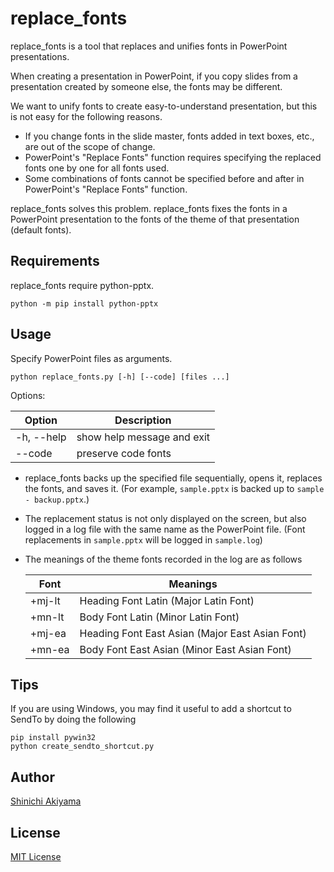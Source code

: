replace_fonts
=============

replace_fonts is a tool that replaces and unifies fonts in PowerPoint presentations.

When creating a presentation in PowerPoint, if you copy slides from a presentation created by someone else, the fonts may be different.

We want to unify fonts to create easy-to-understand presentation, but this is not easy for the following reasons.

* If you change fonts in the slide master, fonts added in text boxes, etc., are out of the scope of change.
* PowerPoint's "Replace Fonts" function requires specifying the replaced fonts one by one for all fonts used.
* Some combinations of fonts cannot be specified before and after in PowerPoint's "Replace Fonts" function.

replace_fonts solves this problem. replace_fonts fixes the fonts in a PowerPoint presentation to the fonts of the theme of that presentation (default fonts).

Requirements
------------

replace_fonts require python-pptx.

```console
python -m pip install python-pptx
```

Usage
-----

Specify PowerPoint files as arguments.

```console
python replace_fonts.py [-h] [--code] [files ...]
```

Options:

Option     | Description
-----------|---------------------------
-h, --help | show help message and exit
--code     | preserve code fonts

* replace_fonts backs up the specified file sequentially, opens it, replaces the fonts, and saves it. (For example, `sample.pptx` is backed up to `sample - backup.pptx`.)
* The replacement status is not only displayed on the screen, but also logged in a log file with the same name as the PowerPoint file. (Font replacements in `sample.pptx` will be logged in `sample.log`)
* The meanings of the theme fonts recorded in the log are as follows

  Font   | Meanings
  -------|------------------------------------------------
  +mj-lt | Heading Font Latin (Major Latin Font)
  +mn-lt | Body Font Latin (Minor Latin Font)
  +mj-ea | Heading Font East Asian (Major East Asian Font)
  +mn-ea | Body Font East Asian (Minor East Asian Font)

Tips
----

If you are using Windows, you may find it useful to add a shortcut to SendTo by doing the following

```console
pip install pywin32
python create_sendto_shortcut.py
```

Author
------

[Shinichi Akiyama](https://github.com/shakiyam)

License
-------

[MIT License](https://opensource.org/licenses/mit)
